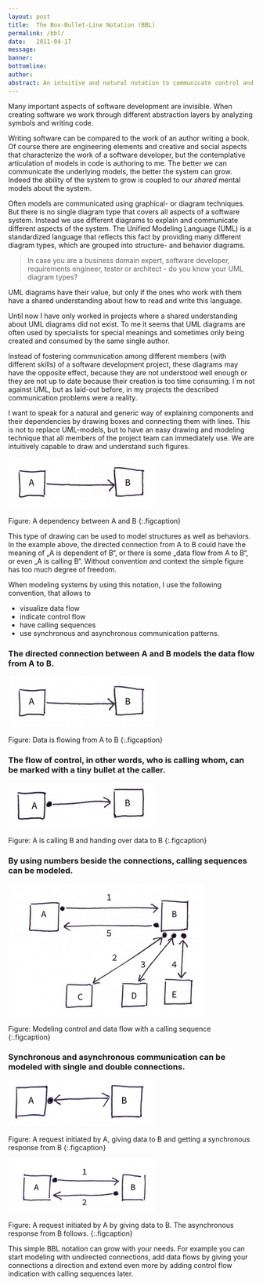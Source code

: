 ```yaml
---
layout: post
title:  The Box-Bullet-Line Notation (BBL)
permalink: /bbl/
date:   2011-04-17
message: 
banner: 
bottomline: 
author: 
abstract: An intuitive and natural notation to communicate control and data flows.
---
```

Many important aspects of software development are invisible. When creating software we work through different abstraction layers by analyzing symbols and writing code. 

Writing software can be compared to the work of an author writing a book. Of course there are engineering elements and creative and social aspects that characterize the work of a software developer, but the contemplative articulation of models in code is authoring to me. The better we can communicate the underlying models, the better the system can grow. Indeed the ability of the system to grow is coupled to our *shared* mental models about the system.

Often models are communicated using graphical- or diagram techniques. But there is no single diagram type that covers all aspects of a software system. Instead we use different diagrams to explain and communicate different aspects of the system. The Unified Modeling Language (UML) is a standardized language that reflects this fact by providing many different diagram types, which are grouped into structure- and behavior diagrams.

> In case you are a business domain expert, software developer, requirements engineer, tester or architect - do you know your UML diagram types?

UML diagrams have their value, but only if the ones who work with them have a shared understanding about how to read and write this language. 

Until now I have only worked in projects where a shared understanding about UML diagrams did not exist. To me it seems that UML diagrams are often used by specialists for special meanings and sometimes only being created and consumed by the same single author.

Instead of fostering communication among different members (with different skills) of a software development project, these diagrams may have the opposite effect, because they are not understood well enough or they are not up to date because their creation is too time consuming. I´m not against UML, but as laid-out before, in my projects the described communication problems were a reality.

I want to speak for a natural and generic way of explaining components and their dependencies by drawing boxes and connecting them with lines. This is not to replace UML-models, but to have an easy drawing and modeling technique that all members of the project team can immediately use. We are intuitively capable to draw and understand such figures.

![Data flow](/i/blog/data_flow.jpg)

Figure: A dependency between A and B
{:.figcaption}

This type of drawing can be used to model structures as well as behaviors. In the example above, the directed connection from A to B could have the meaning of „A is dependent of B“, or there is some „data flow from A to B“, or even „A is calling B“. Without convention and context the simple figure has too much degree of freedom.

When modeling systems by using this notation, I use the following convention, that allows to

* visualize data flow
* indicate control flow
* have calling sequences
* use synchronous and asynchronous communication patterns.

<h3>The directed connection between A and B models the data flow from A to B. </h3>

![Data flow](/i/blog/data_flow.jpg)

Figure: Data is flowing from A to B
{:.figcaption}

<h3>The flow of control, in other words, who is calling whom, can  be marked with a tiny bullet at the caller.</h3>

![Control and data flow](/i/blog/control_and_data_flow.jpg)

Figure: A is calling B and handing over data to B
{:.figcaption}

<h3>By using numbers beside the connections, calling sequences can be modeled.</h3>

![Control and data flow with sequence](/i/blog/control_and_data_flow_sequence.jpg)

Figure: Modeling control and data flow with a calling sequence
{:.figcaption}

<h3>Synchronous and asynchronous communication can be modeled with single and double connections.</h3>

![Synchronous request and response](/i/blog/sync_request_response.jpg)

Figure: A request initiated by A, giving data to B and getting a synchronous response from B
{:.figcaption}


![Request with asynchronous response](/i/blog/request_async_response.jpg)

Figure: A request initiated by A by giving data to B. The asynchronous response from B follows.
{:.figcaption}

This simple BBL notation can grow with your needs. For example you can start modeling with undirected connections, add data flows by giving your connections a direction and extend even more by adding control flow indication with calling sequences later. 
